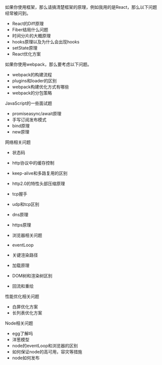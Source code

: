 如果你使用框架，那么请搞清楚框架的原理，例如我用的是React，那么以下问题经常被问到。
- React的Diff原理
- Fiber结局什么问题
- 时间分片的大概原理
- hooks原理以及为什么会出现hooks
- setState原理
- React优化方案
 
如果你使用webpack，那么要考虑以下问题。
- webpack的构建流程
- plugins和loader的区别
- webpack构建优化方式有哪些
- webpack的分包策略

JavaScript的一些面试题
- promiseasync/await原理
- 手写订阅发布模式
- bind原理
- new原理

网络相关问题
- 状态码
- http协议中的缓存控制
- keep-alive和多路复用的区别
- http2.0的特性头部压缩原理
- tcp握手
- udp和tcp区别
- dns原理
- https原理

- 浏览器相关问题
- eventLoop
- 关键渲染路径
- 加载原理
- DOM树和渲染树区别
- 回流和重绘
  
性能优化相关问题
- 白屏优化方案
- 长列表优化方案

Node相关问题
- egg了解吗
- 洋葱模型
- node的eventLoop和浏览器的区别
- 如何保证node的高可用，容灾等措施
- node如何发布
